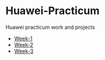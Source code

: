 # Huawei-Practicum
Huawei practicum work and projects
* [Week-1](week-1/WEEK-1.md)
* [Week-2](week-2/WEEK-2.md)
* [Week-3](week-3/WEEK-3.md)

